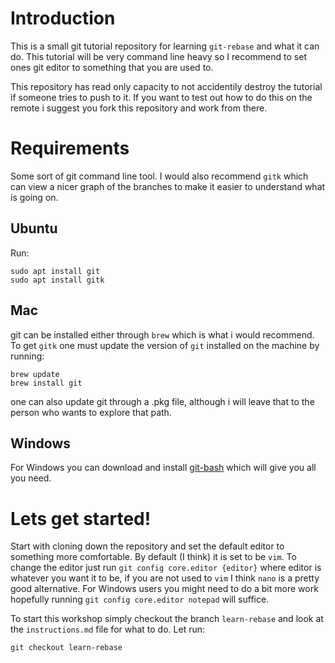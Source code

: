 # Introduction

This is a small git tutorial repository for learning `git-rebase` and what it can do. This tutorial will be very command line heavy so I recommend to set ones git editor to something that you are used to.

This repository has read only capacity to not accidentily destroy the tutorial if someone tries to push to it. If you want to test out how to do this on the remote i suggest you fork this repository and work from there.

# Requirements

Some sort of git command line tool. I would also recommend `gitk` which can view a nicer graph of the branches to make it easier to understand what is going on.

## Ubuntu

Run: 
```
sudo apt install git
sudo apt install gitk
```

## Mac

git can be installed either through `brew` which is what i would recommend. To get `gitk` one must update the version of `git` installed on the machine by running:

```
brew update 
brew install git
```

one can also update git through a .pkg file, although i will leave that to the person who wants to explore that path.

## Windows

For Windows you can download and install [git-bash](https://git-scm.com/downloads) which will give you all you need. 


# Lets get started!


Start with cloning down the repository and set the default editor to something more comfortable.
By default (I think)  it is set to be `vim`.  To change the editor just run `git config core.editor {editor}` where editor is whatever you want it to be, if you are not used to `vim` I think `nano` is a pretty good alternative. For Windows users you might need to do a bit more work hopefully running `git config core.editor notepad` will suffice. 

To start this workshop simply checkout the branch `learn-rebase` and look at the `instructions.md` file for what to do. Let run: 

`git checkout learn-rebase`
